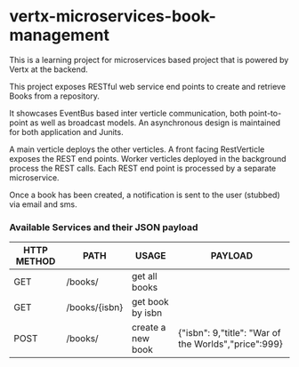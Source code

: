 # vertx-microservices-book-management

This is a learning project for microservices based project that is powered by Vertx at the backend.

This project exposes RESTful web service end points to create and retrieve Books from a repository.

It showcases EventBus based inter verticle communication, both point-to-point as well as broadcast models.
An asynchronous design is maintained for both application and Junits.

A main verticle deploys the other verticles. A front facing RestVerticle exposes the REST end points.
Worker verticles deployed in the background process the REST calls. Each REST end point is processed by a separate microservice.

Once a book has been created, a notification is sent to the user (stubbed) via email and sms.

### Available Services and their JSON payload
| HTTP METHOD | PATH | USAGE | PAYLOAD |
| -----------| ------ | ------ |------|
| GET | /books/ | get all books | |
| GET | /books/{isbn} | get book by isbn | |
| POST | /books/ | create a new book | {"isbn": 9,"title": "War of the Worlds","price":999} |


  
  
  

